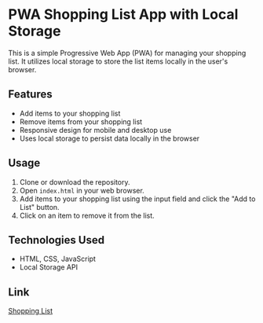 # PWA Shopping List App with Local Storage

This is a simple Progressive Web App (PWA) for managing your shopping list. It utilizes local storage to store the list items locally in the user's browser.

## Features

- Add items to your shopping list
- Remove items from your shopping list
- Responsive design for mobile and desktop use
- Uses local storage to persist data locally in the browser

## Usage

1. Clone or download the repository.
2. Open `index.html` in your web browser.
3. Add items to your shopping list using the input field and click the "Add to List" button.
4. Click on an item to remove it from the list.

## Technologies Used

- HTML, CSS, JavaScript
- Local Storage API

## Link

[Shopping List]()
